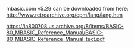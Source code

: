 
mbasic.com v5.29 can be downloaded from here: http://www.retroarchive.org/cpm/lang/lang.htm

https://ia800708.us.archive.org/8/items/BASIC-80_MBASIC_Reference_Manual/BASIC-80_MBASIC_Reference_Manual_text.pdf
